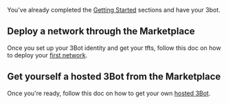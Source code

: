You've already completed the [Getting Started](twin:digital_twin_for_life) sections and have your 3bot.

## Deploy a network through the Marketplace

Once you set up your 3Bot identity and get your tfts, follow this doc on how to deploy your [first network](getting_started_network).

## Get yourself a **hosted 3Bot** from the Marketplace

Once you're ready, follow this doc on how to get your own [hosted 3Bot](3bot).
